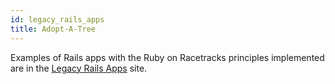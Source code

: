 ```yaml
---
id: legacy_rails_apps
title: Adopt-A-Tree
---
```


Examples of Rails apps with the Ruby on Racetracks principles implemented are in the [Legacy Rails Apps](https://www.legacyrailsapps.com/docs/a-00.html) site.
